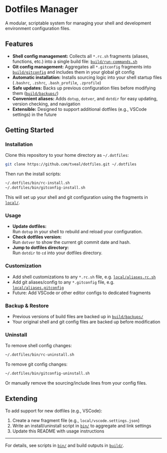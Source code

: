 # Dotfiles Manager

A modular, scriptable system for managing your shell and development environment configuration files.

## Features

- **Shell config management:** Collects all `*.rc.sh` fragments (aliases, functions, etc.) into a single build file: [`build/run-commands.sh`](build/run-commands.sh)
- **Git config management:** Aggregates all `*.gitconfig` fragments into [`build/gitconfig`](build/gitconfig) and includes them in your global git config
- **Automatic installation:** Installs sourcing logic into your shell startup files (`.bashrc`, `.zshrc`, `.bash_profile`, `.zprofile`)
- **Safe updates:** Backs up previous configuration files before modifying them ([`build/backups/`](build/backups/))
- **Convenient aliases:** Adds `dotup`, `dotver`, and `dotdir` for easy updating, version checking, and navigation
- **Extensible:** Designed to support additional dotfiles (e.g., VSCode settings) in the future

## Getting Started

### Installation

Clone this repository to your home directory as `~/.dotfiles`:

```sh
git clone https://github.com/tveal/dotfiles.git ~/.dotfiles
```

Then run the install scripts:

```sh
~/.dotfiles/bin/rc-install.sh
~/.dotfiles/bin/gitconfig-install.sh
```

This will set up your shell and git configuration using the fragments in [`local/`](local/).

### Usage

- **Update dotfiles:**  
  Run `dotup` in your shell to rebuild and reload your configuration.
- **Check dotfiles version:**  
  Run `dotver` to show the current git commit date and hash.
- **Jump to dotfiles directory:**  
  Run `dotdir` to `cd` into your dotfiles directory.

### Customization

- Add shell customizations to any `*.rc.sh` file, e.g. [`local/aliases.rc.sh`](local/aliases.rc.sh)
- Add git aliases/config to any `*.gitconfig` file, e.g. [`local/aliases.gitconfig`](local/aliases.gitconfig)
- Future: Add VSCode or other editor configs to dedicated fragments

### Backup & Restore

- Previous versions of build files are backed up in [`build/backups/`](build/backups/)
- Your original shell and git config files are backed up before modification

### Uninstall

To remove shell config changes:
```sh
~/.dotfiles/bin/rc-uninstall.sh
```
To remove git config changes:
```sh
~/.dotfiles/bin/gitconfig-uninstall.sh
```
Or manually remove the sourcing/include lines from your config files.

## Extending

To add support for new dotfiles (e.g., VSCode):

1. Create a new fragment file (e.g., `local/vscode.settings.json`)
2. Write an install/uninstall script in [`bin/`](bin/) to aggregate and link settings
3. Update this README with usage instructions

---

For details, see scripts in [`bin/`](bin/) and build outputs in [`build/`](build/).